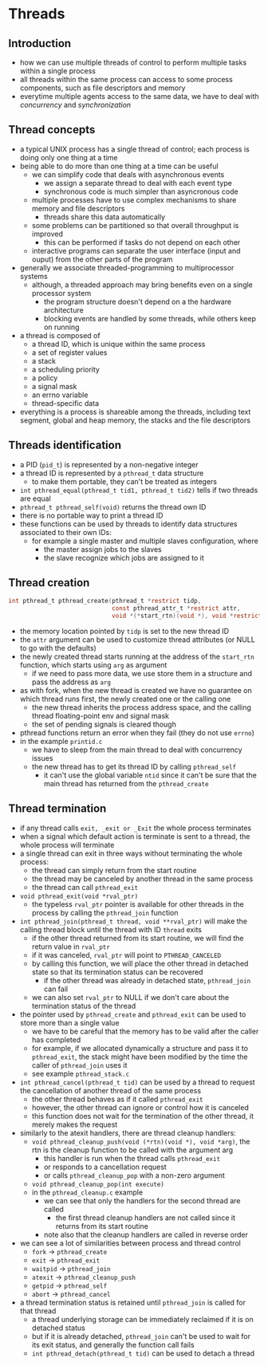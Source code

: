 # Threads

## Introduction

* how we can use multiple threads of control to perform multiple tasks within a single process
* all threads within the same process can access to some process components, such as file descriptors and memory
* everytime multiple agents access to the same data, we have to deal with _concurrency_ and _synchronization_

## Thread concepts

* a typical UNIX process has a single thread of control; each process is doing only one thing at a time
* being able to do more than one thing at a time can be useful
  * we can simplify code that deals with asynchronous events
    * we assign a separate thread to deal with each event type
    * synchronous code is much simpler than asyncronous code
  * multiple processes have to use complex mechanisms to share memory and file descriptors
    * threads share this data automatically
  * some problems can be partitioned so that overall throughput is improved
    * this can be performed if tasks do not depend on each other
  * interactive programs can separate the user interface (input and ouput) from the other parts of the program
* generally we associate threaded-programming to multiprocessor systems
  * although, a threaded approach may bring benefits even on a single processor system
    * the program structure doesn't depend on a the hardware architecture
    * blocking events are handled by some threads, while others keep on running
* a thread is composed of
  * a thread ID, which is unique within the same process
  * a set of register values
  * a stack
  * a scheduling priority
  * a policy
  * a signal mask
  * an errno variable
  * thread-specific data
* everything is a process is shareable among the threads, including text segment, global and heap memory, the stacks and the file descriptors

## Threads identification

* a PID (`pid_t`) is represented by a non-negative integer
* a thread ID is represented by a `pthread_t` data structure
  * to make them portable, they can't be treated as integers
* `int pthread_equal(pthread_t tid1, pthread_t tid2)` tells if two threads are equal
* `pthread_t pthread_self(void)` returns the thread own ID
* there is no portable way to print a thread ID
* these functions can be used by threads to identify data structures associated to their own IDs:
  * for example a single master and multiple slaves configuration, where
    * the master assign jobs to the slaves
    * the slave recognize which jobs are assigned to it

## Thread creation

```c
int pthread_t pthread_create(pthread_t *restrict tidp,
                             const pthread_attr_t *restrict attr,
                             void *(*start_rtn)(void *), void *restrict arg)
```
* the memory location pointed by `tidp` is set to the new thread ID
* the `attr` argument can be used to customize thread attributes (or NULL to go with the defaults)
* the newly created thread starts running at the address of the `start_rtn` function, which starts using `arg` as argument
  * if we need to pass more data, we use store them in a structure and pass the address as `arg`
* as with fork, when the new thread is created we have no guarantee on which thread runs first, the newly created one or the calling one
  * the new thread inherits the process address space, and the calling thread floating-point env and signal mask
  * the set of pending signals is cleared though
* pthread functions return an error when they fail (they do not use `errno`)
* in the example `printid.c`
  * we have to sleep from the main thread to deal with concurrency issues
  * the new thread has to get its thread ID by calling `pthread_self`
    * it can't use the global variable `ntid` since it can't be sure that the main thread has returned from the `pthread_create`

## Thread termination

* if any thread calls `exit, _exit or _Exit` the whole process terminates
* when a signal which default action is terminate is sent to a thread, the whole process will terminate
* a single thread can exit in three ways without terminating the whole process:
  * the thread can simply return from the start routine
  * the thread may be canceled by another thread in the same process
  * the thread can call `pthread_exit`
* `void pthread_exit(void *rval_ptr)`
  * the typeless `rval_ptr` pointer is available for other threads in the process by calling the `pthread_join` function
* `int pthread_join(pthread_t thread, void **rval_ptr)` will make the calling thread block until the thread with ID `thread` exits
  * if the other thread returned from its start routine, we will find the return value in `rval_ptr`
  * if it was canceled, `rval_ptr` will point to `PTHREAD_CANCELED`
  * by calling this function, we will place the other thread in detached state so that its termination status can be recovered
    * if the other thread was already in detached state, `pthread_join` can fail
  * we can also set `rval_ptr` to NULL if we don't care about the termination status of the thread
* the pointer used by `pthread_create` and `pthread_exit` can be used to store more than a single value
  * we have to be careful that the memory has to be valid after the caller has completed
  * for example, if we allocated dynamically a structure and pass it to `pthread_exit`, the stack might have been modified by the time the caller of `pthread_join` uses it
  * see example `pthread_stack.c`
* `int pthread_cancel(pthread_t tid)` can be used by a thread to request the cancellation of another thread of the same process
  * the other thread behaves as if it called `pthread_exit`
  * however, the other thread can ignore or control how it is canceled
  * this function does not wait for the termination of the other thread, it merely makes the request
* similarly to the atexit handlers, there are thread cleanup handlers:
  * `void pthread_cleanup_push(void (*rtn)(void *), void *arg)`, the rtn is the cleanup function to be called with the argument arg
    * this handler is run when the thread calls `pthread_exit`
    * or responds to a cancellation request
    * or calls `pthread_cleanup_pop` with a non-zero argument
  * `void pthread_cleanup_pop(int execute)`
  * in the `pthread_cleanup.c` example
    * we can see that only the handlers for the second thread are called
      * the first thread cleanup handlers are not called since it returns from its start routine
    * note also that the cleanup handlers are called in reverse order
* we can see a lot of similarities between process and thread control
  * `fork` -> `pthread_create`
  * `exit` -> `pthread_exit`
  * `waitpid` -> `pthread_join`
  * `atexit` -> `pthread_cleanup_push`
  * `getpid` -> `pthread_self`
  * `abort` -> `pthread_cancel`
* a thread termination status is retained until `pthread_join` is called for that thread
  * a thread underlying storage can be immediately reclaimed if it is on detached status
  * but if it is already detached, `pthread_join` can't be used to wait for its exit status, and generally the function call fails
  * `int pthread_detach(pthread_t tid)` can be used to detach a thread
